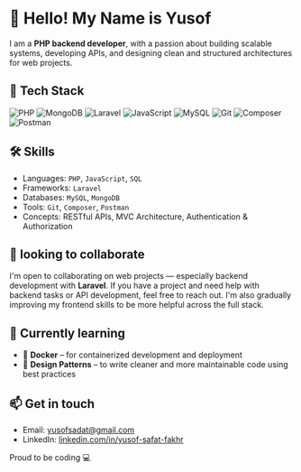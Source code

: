<!--
**yusofsf/yusofsf** is a ✨ _special_ ✨ repository because its `README.md` (this file) appears on your GitHub profile.

Here are some ideas to get you started:

- 🔭 I’m currently working on ...
- 🌱 I’m currently learning ...
- 👯 I’m looking to collaborate on ...
- 🤔 I’m looking for help with ...
- 💬 Ask me about ...
- 📫 How to reach me: ...
- 😄 Pronouns: ...
- ⚡ Fun fact: ...
-->
# 👋 Hello! My Name is Yusof

I am a **PHP backend developer**, with a passion about building scalable systems, developing APIs, and designing clean and structured architectures for web projects.

## 🚀 Tech Stack

![PHP](https://img.shields.io/badge/PHP-777BB4?style=for-the-badge&logo=php&logoColor=white)
![MongoDB](https://img.shields.io/badge/MongoDB-47A248?style=for-the-badge&logo=mongodb&logoColor=white)
![Laravel](https://img.shields.io/badge/Laravel-FC494E?style=for-the-badge&logo=laravel&logoColor=white)
![JavaScript](https://img.shields.io/badge/JavaScript-F7DF1E?style=for-the-badge&logo=javascript&logoColor=black)
![MySQL](https://img.shields.io/badge/MySQL-4479A1?style=for-the-badge&logo=mysql&logoColor=white)
![Git](https://img.shields.io/badge/Git-F05032?style=for-the-badge&logo=git&logoColor=white)
![Composer](https://img.shields.io/badge/Composer-885630?style=for-the-badge&logo=composer&logoColor=white)
![Postman](https://img.shields.io/badge/Postman-FF6C37?style=for-the-badge&logo=postman&logoColor=white)


## 🛠 Skills
- Languages: `PHP`, `JavaScript`, `SQL`
- Frameworks: `Laravel`
- Databases: `MySQL`, `MongoDB`
- Tools: `Git`, `Composer`, `Postman`
- Concepts: RESTful APIs, MVC Architecture, Authentication & Authorization

## 👯 looking to collaborate
I'm open to collaborating on web projects — especially backend development with **Laravel**. If you have a project and need help with backend tasks or API development, feel free to reach out. I'm also gradually improving my frontend skills to be more helpful across the full stack.

## 🔧 Currently learning
- 🐳 **Docker** – for containerized development and deployment
- 🧩 **Design Patterns** – to write cleaner and more maintainable code using best practices

## 📫 Get in touch
- Email: yusofsadat@gmail.com  
- LinkedIn: [linkedin.com/in/yusof-safat-fakhr](https://linkedin.com/in/yusof-safat-fakhr)  

Proud to be coding 💻
